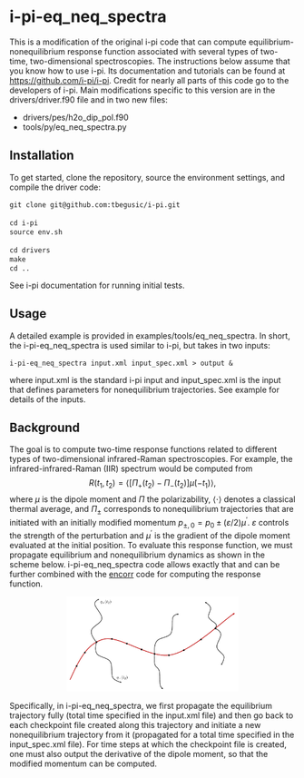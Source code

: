 # i-pi-eq\_neq\_spectra

This is a modification of the original i-pi code that can compute equilibrium-nonequilibrium response function associated with several types of two-time, two-dimensional spectroscopies.
The instructions below assume that you know how to use i-pi. Its documentation and tutorials can be found at https://github.com/i-pi/i-pi.
Credit for nearly all parts of this code go to the developers of i-pi. Main modifications specific to this version are in the drivers/driver.f90 file and in two new files:
* drivers/pes/h2o\_dip\_pol.f90
* tools/py/eq\_neq\_spectra.py

## Installation

To get started, clone the repository, source the environment settings, and compile the driver code:
```
git clone git@github.com:tbegusic/i-pi.git

cd i-pi
source env.sh

cd drivers
make
cd ..
```

See i-pi documentation for running initial tests.

## Usage

A detailed example is provided in examples/tools/eq\_neq\_spectra. In short, the i-pi-eq\_neq\_spectra is used similar to i-pi, but takes in two inputs:
```
i-pi-eq_neq_spectra input.xml input_spec.xml > output &
```
where input.xml is the standard i-pi input and input\_spec.xml is the input that defines parameters for nonequilibrium trajectories. See example for details of the inputs.

## Background

The goal is to compute two-time response functions related to different types of two-dimensional infrared-Raman spectroscopies. For example, the infrared-infrared-Raman (IIR) spectrum would be computed from
$$R(t_1, t_2) = \langle [\Pi_{+}(t_2) - \Pi_{-}(t_2)] \dot{\mu}(-t_1) \rangle,$$
where $\mu$ is the dipole moment and $\Pi$ the polarizability, $\langle \cdot \rangle$ denotes a classical thermal average, and $\Pi_{\pm}$ corresponds to nonequilibrium trajectories that are initiated with an initially modified momentum $p_{\pm, 0} = p_0 \pm (\varepsilon/2) \mu^{\prime}$. $\varepsilon$ controls the strength of the perturbation and $\mu^{\prime}$ is the gradient of the dipole moment evaluated at the initial position. To evaluate this response function, we must propagate equilibrium and nonequilibrium dynamics as shown in the scheme below. i-pi-eq_neq_spectra code allows exactly that and can be further combined with the [encorr](https://github.com/tbegusic/encorr) code for computing the response function.

<p align="center">
<img src="Scheme.png"  width="60%">
</p>

Specifically, in i-pi-eq_neq_spectra, we first propagate the equilibrium trajectory fully (total time specified in the input.xml file) and then go back to each checkpoint file created along this trajectory and initiate a new nonequilibrium trajectory from it (propagated for a total time specified in the input_spec.xml file). For time steps at which the checkpoint file is created, one must also output the derivative of the dipole moment, so that the modified momentum can be computed.
